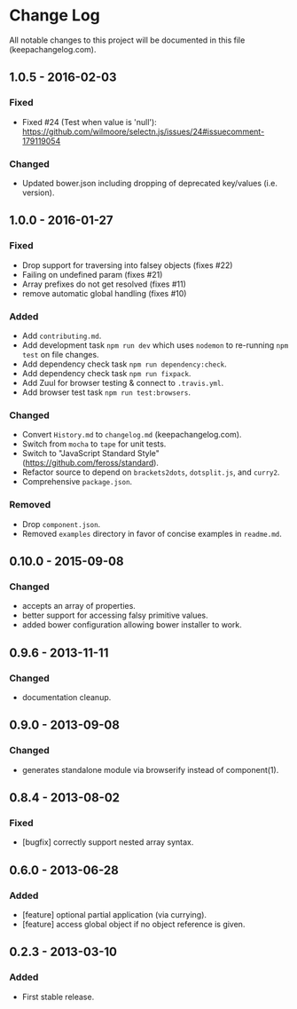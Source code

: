 # Change Log
All notable changes to this project will be documented in this file (keepachangelog.com).

## 1.0.5 - 2016-02-03
### Fixed
- Fixed #24 (Test when value is 'null'): https://github.com/wilmoore/selectn.js/issues/24#issuecomment-179119054

### Changed
- Updated bower.json including dropping of deprecated key/values (i.e. version).

## 1.0.0 - 2016-01-27
### Fixed
- Drop support for traversing into falsey objects (fixes #22)
- Failing on undefined param (fixes #21)
- Array prefixes do not get resolved (fixes #11)
- remove automatic global handling (fixes #10)

### Added
- Add `contributing.md`.
- Add development task `npm run dev` which uses `nodemon` to re-running `npm test` on file changes.
- Add dependency check task `npm run dependency:check`.
- Add dependency check task `npm run fixpack`.
- Add Zuul for browser testing & connect to `.travis.yml`.
- Add browser test task `npm run test:browsers`.

### Changed
- Convert `History.md` to `changelog.md` (keepachangelog.com).
- Switch from `mocha` to `tape` for unit tests.
- Switch to "JavaScript Standard Style" (https://github.com/feross/standard).
- Refactor source to depend on `brackets2dots`, `dotsplit.js`, and `curry2`.
- Comprehensive `package.json`.

### Removed
- Drop `component.json`.
- Removed `examples` directory in favor of concise examples in `readme.md`.

## 0.10.0 - 2015-09-08
### Changed
- accepts an array of properties.
- better support for accessing falsy primitive values.
- added bower configuration allowing bower installer to work.

## 0.9.6 - 2013-11-11
### Changed
- documentation cleanup.

## 0.9.0 - 2013-09-08
### Changed
- generates standalone module via browserify instead of component(1).

## 0.8.4 - 2013-08-02
### Fixed
- [bugfix] correctly support nested array syntax.

## 0.6.0 - 2013-06-28
### Added
- [feature] optional partial application (via currying).
- [feature] access global object if no object reference is given.

## 0.2.3 - 2013-03-10
### Added
- First stable release.

